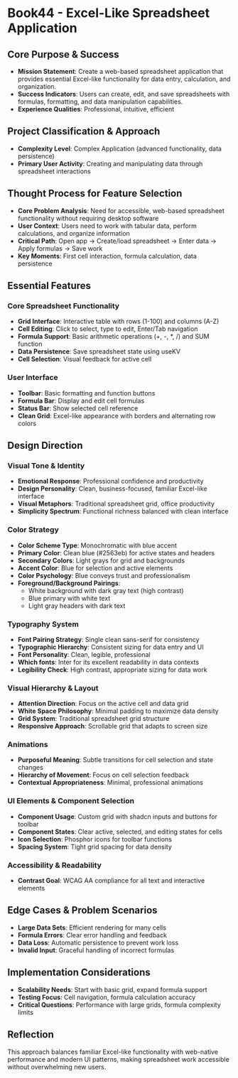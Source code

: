 # Book44 - Excel-Like Spreadsheet Application

## Core Purpose & Success
- **Mission Statement**: Create a web-based spreadsheet application that provides essential Excel-like functionality for data entry, calculation, and organization.
- **Success Indicators**: Users can create, edit, and save spreadsheets with formulas, formatting, and data manipulation capabilities.
- **Experience Qualities**: Professional, intuitive, efficient

## Project Classification & Approach
- **Complexity Level**: Complex Application (advanced functionality, data persistence)
- **Primary User Activity**: Creating and manipulating data through spreadsheet interactions

## Thought Process for Feature Selection
- **Core Problem Analysis**: Need for accessible, web-based spreadsheet functionality without requiring desktop software
- **User Context**: Users need to work with tabular data, perform calculations, and organize information
- **Critical Path**: Open app → Create/load spreadsheet → Enter data → Apply formulas → Save work
- **Key Moments**: First cell interaction, formula calculation, data persistence

## Essential Features

### Core Spreadsheet Functionality
- **Grid Interface**: Interactive table with rows (1-100) and columns (A-Z)
- **Cell Editing**: Click to select, type to edit, Enter/Tab navigation
- **Formula Support**: Basic arithmetic operations (+, -, *, /) and SUM function
- **Data Persistence**: Save spreadsheet state using useKV
- **Cell Selection**: Visual feedback for active cell

### User Interface
- **Toolbar**: Basic formatting and function buttons
- **Formula Bar**: Display and edit cell formulas
- **Status Bar**: Show selected cell reference
- **Clean Grid**: Excel-like appearance with borders and alternating row colors

## Design Direction

### Visual Tone & Identity
- **Emotional Response**: Professional confidence and productivity
- **Design Personality**: Clean, business-focused, familiar Excel-like interface
- **Visual Metaphors**: Traditional spreadsheet grid, office productivity
- **Simplicity Spectrum**: Functional richness balanced with clean interface

### Color Strategy
- **Color Scheme Type**: Monochromatic with blue accent
- **Primary Color**: Clean blue (#2563eb) for active states and headers
- **Secondary Colors**: Light grays for grid and backgrounds
- **Accent Color**: Blue for selection and active elements
- **Color Psychology**: Blue conveys trust and professionalism
- **Foreground/Background Pairings**: 
  - White background with dark gray text (high contrast)
  - Blue primary with white text
  - Light gray headers with dark text

### Typography System
- **Font Pairing Strategy**: Single clean sans-serif for consistency
- **Typographic Hierarchy**: Consistent sizing for data entry and UI
- **Font Personality**: Clean, legible, professional
- **Which fonts**: Inter for its excellent readability in data contexts
- **Legibility Check**: High contrast, appropriate sizing for data work

### Visual Hierarchy & Layout
- **Attention Direction**: Focus on the active cell and data grid
- **White Space Philosophy**: Minimal padding to maximize data density
- **Grid System**: Traditional spreadsheet grid structure
- **Responsive Approach**: Scrollable grid that adapts to screen size

### Animations
- **Purposeful Meaning**: Subtle transitions for cell selection and state changes
- **Hierarchy of Movement**: Focus on cell selection feedback
- **Contextual Appropriateness**: Minimal, professional animations

### UI Elements & Component Selection
- **Component Usage**: Custom grid with shadcn inputs and buttons for toolbar
- **Component States**: Clear active, selected, and editing states for cells
- **Icon Selection**: Phosphor icons for toolbar functions
- **Spacing System**: Tight grid spacing for data density

### Accessibility & Readability
- **Contrast Goal**: WCAG AA compliance for all text and interactive elements

## Edge Cases & Problem Scenarios
- **Large Data Sets**: Efficient rendering for many cells
- **Formula Errors**: Clear error handling and feedback
- **Data Loss**: Automatic persistence to prevent work loss
- **Invalid Input**: Graceful handling of incorrect formulas

## Implementation Considerations
- **Scalability Needs**: Start with basic grid, expand formula support
- **Testing Focus**: Cell navigation, formula calculation accuracy
- **Critical Questions**: Performance with large grids, formula complexity limits

## Reflection
This approach balances familiar Excel-like functionality with web-native performance and modern UI patterns, making spreadsheet work accessible without overwhelming new users.